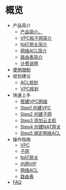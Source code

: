 # 概览

* 产品简介
    * [产品简介。](/vpc/introduction/vpc)
    * [VPC和子网简介](/vpc/introduction/subnet)
    * [NAT网关简介](/vpc/introduction/natgw)
    * [网络ACL简介](/vpc/introduction/acl)
    * [路由表简介](/vpc/introduction/routetable)
    * [计费说明](/vpc/introduction/price)    
* [使用限制](/vpc/limit)
* 规划建议
    * [ACL规划](/vpc/configurationguide/aclguide)
    * [VPC规划](/vpc/configurationguide/vpcguide)
* 快速上手
    * [搭建VPC网络](/vpc/briefguide/newuser)
    * [Step1 创建VPC](/vpc/briefguide/step1)
    * [Step2 创建子网](/vpc/briefguide/step2)
    * [Step3 添加云主机](/vpc/briefguide/step3)
    * [Step4 创建NAT网关](/vpc/briefguide/step4)
    * [Step5 绑定网络ACL](/vpc/briefguide/step5)
* 操作指南
    * [VPC](/vpc/guide/vpc)
    * [子网](/vpc/guide/subnet)
    * [NAT网关](/vpc/guide/natgw)
    * [内网VIP](/vpc/guide/vip)
    * [网络ACL](/vpc/guide/networkacl)
    * [路由表](/vpc/guide/routetable)
* [FAQ](/vpc/faq) 
   
